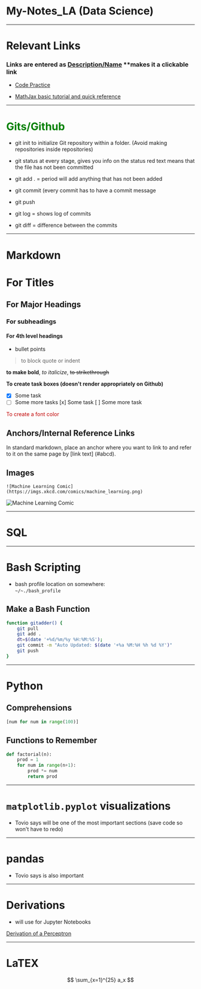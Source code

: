 # My-Notes_LA (Data Science)
*****************************************
# Relevant Links

### Links are entered as [Description/Name](Link)  **makes it a clickable link

* [Code Practice](https://codingbat.com/python)

* [MathJax basic tutorial and quick reference](https://math.meta.stackexchange.com/questions/5020/mathjax-basic-tutorial-and-quick-reference)

*****************************************

# <font color = green> Gits/Github </font>

* git init to initialize Git repository within a folder. (Avoid making repositories inside repositories)

* git status at every stage, gives you info on the status
red text means that the file has not been committed

* git add . = period will add anything that has not been added

* git commit (every commit has to have a commit message

* git push

* git log = shows log of commits

* git diff = difference between the commits

**********************************************

# Markdown

# For Titles
## For Major Headings
### For subheadings
#### For 4th level headings

- bullet points

>to block quote or indent

**to make bold**, *to italicize*, ~~to strikethrough~~

**To create task boxes (doesn't render appropriately on Github)**
- [x] Some task
- [ ] Some more tasks
[x] Some task
[ ] Some more task

 <font color = color> To create a font color </font>

## Anchors/Internal Reference Links

In standard markdown, place an anchor <a name="abcd"></a> where you want to link to and refer to it on the same page by [link text] (#abcd).

## Images

``` 
![Machine Learning Comic](https://imgs.xkcd.com/comics/machine_learning.png)
```

![Machine Learning Comic](https://imgs.xkcd.com/comics/machine_learning.png)

****************************************************

# SQL

****************************************************

# Bash Scripting

* bash profile location on somewhere:  
`~/~./bash_profile`

## Make a Bash Function

```bash
function gitadder() {
    git pull
    git add .
    dt=$(date '+%d/%m/%y %H:%M:%S');
    git commit -m "Auto Updated: $(date '+%a %M:%H %h %d %Y')"
    git push
}
```

****************************************************

# Python

## Comprehensions

```Python
[num for num in range(100)]

```

## Functions to Remember

```Python
def factorial(n):
    prod = 1
    for num in range(n+1):
        prod *= num
        return prod
```

**********************************************************

# `matplotlib.pyplot` visualizations

* Tovio says will be one of the most important sections (save code so won't have to redo)

******************************************************

# pandas

* Tovio says is also important 

******************************************************

# Derivations 

* will use for Jupyter Notebooks

[Derivation of a Perceptron]()

*******************************************************

# LaTEX


$$
\sum_{x=1}^{25} a_x
$$

